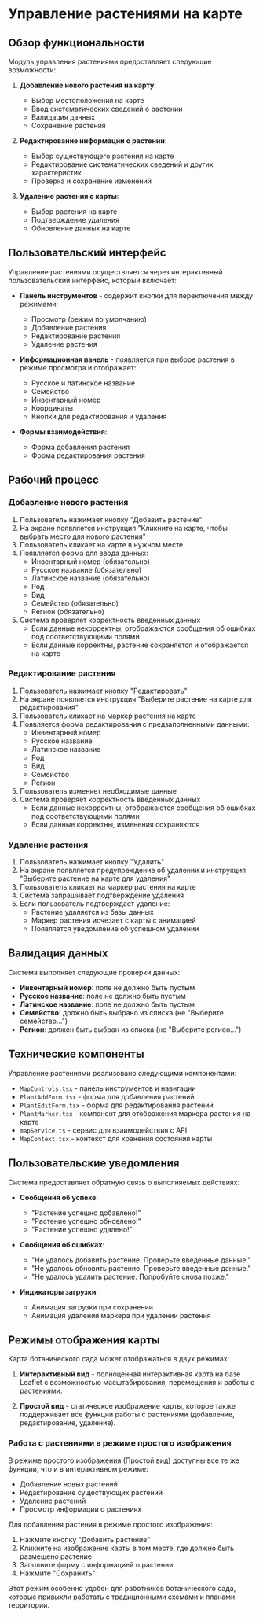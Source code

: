 # Управление растениями на карте

## Обзор функциональности

Модуль управления растениями предоставляет следующие возможности:

1. **Добавление нового растения на карту**:

   - Выбор местоположения на карте
   - Ввод систематических сведений о растении
   - Валидация данных
   - Сохранение растения

2. **Редактирование информации о растении**:

   - Выбор существующего растения на карте
   - Редактирование систематических сведений и других характеристик
   - Проверка и сохранение изменений

3. **Удаление растения с карты**:
   - Выбор растения на карте
   - Подтверждение удаления
   - Обновление данных на карте

## Пользовательский интерфейс

Управление растениями осуществляется через интерактивный пользовательский интерфейс, который включает:

- **Панель инструментов** - содержит кнопки для переключения между режимами:

  - Просмотр (режим по умолчанию)
  - Добавление растения
  - Редактирование растения
  - Удаление растения

- **Информационная панель** - появляется при выборе растения в режиме просмотра и отображает:

  - Русское и латинское название
  - Семейство
  - Инвентарный номер
  - Координаты
  - Кнопки для редактирования и удаления

- **Формы взаимодействия**:
  - Форма добавления растения
  - Форма редактирования растения

## Рабочий процесс

### Добавление нового растения

1. Пользователь нажимает кнопку "Добавить растение"
2. На экране появляется инструкция "Кликните на карте, чтобы выбрать место для нового растения"
3. Пользователь кликает на карте в нужном месте
4. Появляется форма для ввода данных:
   - Инвентарный номер (обязательно)
   - Русское название (обязательно)
   - Латинское название (обязательно)
   - Род
   - Вид
   - Семейство (обязательно)
   - Регион (обязательно)
5. Система проверяет корректность введенных данных
   - Если данные некорректны, отображаются сообщения об ошибках под соответствующими полями
   - Если данные корректны, растение сохраняется и отображается на карте

### Редактирование растения

1. Пользователь нажимает кнопку "Редактировать"
2. На экране появляется инструкция "Выберите растение на карте для редактирования"
3. Пользователь кликает на маркер растения на карте
4. Появляется форма редактирования с предзаполненными данными:
   - Инвентарный номер
   - Русское название
   - Латинское название
   - Род
   - Вид
   - Семейство
   - Регион
5. Пользователь изменяет необходимые данные
6. Система проверяет корректность введенных данных
   - Если данные некорректны, отображаются сообщения об ошибках под соответствующими полями
   - Если данные корректны, изменения сохраняются

### Удаление растения

1. Пользователь нажимает кнопку "Удалить"
2. На экране появляется предупреждение об удалении и инструкция "Выберите растение на карте для удаления"
3. Пользователь кликает на маркер растения на карте
4. Система запрашивает подтверждение удаления
5. Если пользователь подтверждает удаление:
   - Растение удаляется из базы данных
   - Маркер растения исчезает с карты с анимацией
   - Появляется уведомление об успешном удалении

## Валидация данных

Система выполняет следующие проверки данных:

- **Инвентарный номер**: поле не должно быть пустым
- **Русское название**: поле не должно быть пустым
- **Латинское название**: поле не должно быть пустым
- **Семейство**: должно быть выбрано из списка (не "Выберите семейство...")
- **Регион**: должен быть выбран из списка (не "Выберите регион...")

## Технические компоненты

Управление растениями реализовано следующими компонентами:

- `MapControls.tsx` - панель инструментов и навигации
- `PlantAddForm.tsx` - форма для добавления растений
- `PlantEditForm.tsx` - форма для редактирования растений
- `PlantMarker.tsx` - компонент для отображения маркера растения на карте
- `mapService.ts` - сервис для взаимодействия с API
- `MapContext.tsx` - контекст для хранения состояния карты

## Пользовательские уведомления

Система предоставляет обратную связь о выполняемых действиях:

- **Сообщения об успехе**:

  - "Растение успешно добавлено!"
  - "Растение успешно обновлено!"
  - "Растение успешно удалено!"

- **Сообщения об ошибках**:

  - "Не удалось добавить растение. Проверьте введенные данные."
  - "Не удалось обновить растение. Проверьте введенные данные."
  - "Не удалось удалить растение. Попробуйте снова позже."

- **Индикаторы загрузки**:
  - Анимация загрузки при сохранении
  - Анимация удаления маркера при удалении растения

## Режимы отображения карты

Карта ботанического сада может отображаться в двух режимах:

1. **Интерактивный вид** - полноценная интерактивная карта на базе Leaflet с возможностью масштабирования, перемещения и работы с растениями.

2. **Простой вид** - статическое изображение карты, которое также поддерживает все функции работы с растениями (добавление, редактирование, удаление).

### Работа с растениями в режиме простого изображения

В режиме простого изображения (Простой вид) доступны все те же функции, что и в интерактивном режиме:

- Добавление новых растений
- Редактирование существующих растений
- Удаление растений
- Просмотр информации о растениях

Для добавления растения в режиме простого изображения:
1. Нажмите кнопку "Добавить растение"
2. Кликните на изображение карты в том месте, где должно быть размещено растение
3. Заполните форму с информацией о растении
4. Нажмите "Сохранить"

Этот режим особенно удобен для работников ботанического сада, которые привыкли работать с традиционными схемами и планами территории.
